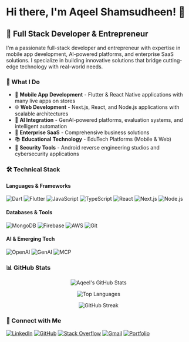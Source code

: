 # Hi there, I'm Aqeel Shamsudheen! 👋

## 🚀 Full Stack Developer & Entrepreneur

I'm a passionate full-stack developer and entrepreneur with expertise in mobile app development, AI-powered platforms, and enterprise SaaS solutions. I specialize in building innovative solutions that bridge cutting-edge technology with real-world needs.

### 🎯 What I Do

- 📱 **Mobile App Development** - Flutter & React Native applications with many live apps on stores
- 🌐 **Web Development** - Next.js, React, and Node.js applications with scalable architectures  
- 🤖 **AI Integration** - GenAI-powered platforms, evaluation systems, and intelligent automation
- 🏢 **Enterprise SaaS** - Comprehensive business solutions
- 📚 **Educational Technology** - EduTech Platforms (Mobile & Web)
- 🔐 **Security Tools** - Android reverse engineering studios and cybersecurity applications


### 🛠️ Technical Stack

#### Languages & Frameworks
![Dart](https://img.shields.io/badge/Dart-0175C2?style=for-the-badge&logo=dart&logoColor=white)
![Flutter](https://img.shields.io/badge/Flutter-02569B?style=for-the-badge&logo=flutter&logoColor=white)
![JavaScript](https://img.shields.io/badge/JavaScript-F7DF1E?style=for-the-badge&logo=javascript&logoColor=black)
![TypeScript](https://img.shields.io/badge/TypeScript-007ACC?style=for-the-badge&logo=typescript&logoColor=white)
![React](https://img.shields.io/badge/React-20232A?style=for-the-badge&logo=react&logoColor=61DAFB)
![Next.js](https://img.shields.io/badge/Next.js-000000?style=for-the-badge&logo=nextdotjs&logoColor=white)
![Node.js](https://img.shields.io/badge/Node.js-43853D?style=for-the-badge&logo=node.js&logoColor=white)

#### Databases & Tools
![MongoDB](https://img.shields.io/badge/MongoDB-4EA94B?style=for-the-badge&logo=mongodb&logoColor=white)
![Firebase](https://img.shields.io/badge/Firebase-039BE5?style=for-the-badge&logo=Firebase&logoColor=white)
![AWS](https://img.shields.io/badge/Amazon_AWS-232F3E?style=for-the-badge&logo=amazon-aws&logoColor=white)
![Git](https://img.shields.io/badge/Git-F05032?style=for-the-badge&logo=git&logoColor=white)

#### AI & Emerging Tech
![OpenAI](https://img.shields.io/badge/OpenAI-412991?style=for-the-badge&logo=openai&logoColor=white)
![GenAI](https://img.shields.io/badge/GenAI-FF6B6B?style=for-the-badge&logo=artificial-intelligence&logoColor=white)
![MCP](https://img.shields.io/badge/MCP-00D4FF?style=for-the-badge&logo=network-wired&logoColor=white)

### 📊 GitHub Stats

<div align="center">

![Aqeel's GitHub Stats](https://github-readme-stats.vercel.app/api?username=aqeelshamz&theme=vue-dark&show_icons=true&hide_border=true&count_private=true)

![Top Languages](https://github-readme-stats.vercel.app/api/top-langs/?username=aqeelshamz&theme=vue-dark&show_icons=true&hide_border=true&layout=compact)

![GitHub Streak](https://github-readme-streak-stats.herokuapp.com/?user=aqeelshamz&theme=vue-dark&hide_border=true)

</div>

### 🤝 Connect with Me

[![LinkedIn](https://img.shields.io/badge/LinkedIn-0077B5?style=for-the-badge&logo=linkedin&logoColor=white)](https://linkedin.com/in/aqeelshamz)
[![GitHub](https://img.shields.io/badge/GitHub-100000?style=for-the-badge&logo=github&logoColor=white)](https://github.com/aqeelshamz)
[![Stack Overflow](https://img.shields.io/badge/Stack_Overflow-FE7A16?style=for-the-badge&logo=stack-overflow&logoColor=white)](https://stackoverflow.com/users/11350679/aqeel)
[![Gmail](https://img.shields.io/badge/Gmail-D14836?style=for-the-badge&logo=gmail&logoColor=white)](mailto:aqeelten@gmail.com)
[![Portfolio](https://img.shields.io/badge/Portfolio-FF5722?style=for-the-badge&logo=todoist&logoColor=white)](https://aqeelshamz.com)

</div>
